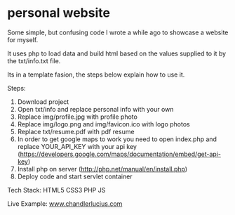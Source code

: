 # personal website
Some simple, but confusing code I wrote a while ago to showcase a website for myself.

It uses php to load data and build html based on the values supplied to it by the txt/info.txt file.

Its in a template fasion, the steps below explain how to use it.

Steps:
1. Download project
2. Open txt/info and replace personal info with your own
3. Replace img/profile.jpg with profile photo
4. Replace img/logo.png and img/favicon.ico with logo photos
5. Replace txt/resume.pdf with pdf resume
6. In order to get google maps to work you need to open index.php and replace YOUR_API_KEY with your api key (https://developers.google.com/maps/documentation/embed/get-api-key)
7. Install php on server (http://php.net/manual/en/install.php)
8. Deploy code and start servlet container

Tech Stack:
HTML5
CSS3
PHP
JS

Live Example: 
www.chandlerlucius.com
